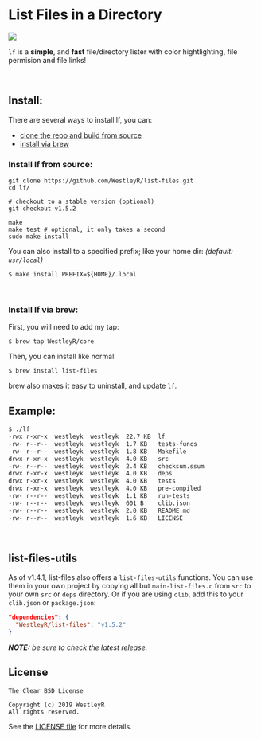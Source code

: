 # List Files in a Directory

![](https://github.com/WestleyR/list-files/workflows/list-files%20CI/badge.svg)

`lf` is a **simple**, and **fast** file/directory lister with color hightlighting, file permision and file links!

<br>

## Install:

There are several ways to install lf, you can:

 - [clone the repo and build from source](#install-lf-from-source)
 - [install via brew](#install-lf-via-brew)

### Install lf from source:

```
git clone https://github.com/WestleyR/list-files.git
cd lf/

# checkout to a stable version (optional)
git checkout v1.5.2

make
make test # optional, it only takes a second
sudo make install
```

You can also install to a specified prefix; like your home dir:
_(default: `usr/local`)_

```
$ make install PREFIX=${HOME}/.local
```

<br>

### Install lf via brew:

First, you will need to add my tap:

```
$ brew tap WestleyR/core
```

Then, you can install like normal:

```
$ brew install list-files
```

brew also makes it easy to uninstall, and update `lf`.


## Example:

```bash
$ ./lf 
-rwx r-xr-x  westleyk  westleyk  22.7 KB  lf
-rw- r--r--  westleyk  westleyk  1.7 KB   tests-funcs
-rw- r--r--  westleyk  westleyk  1.8 KB   Makefile
drwx r-xr-x  westleyk  westleyk  4.0 KB   src
-rw- r--r--  westleyk  westleyk  2.4 KB   checksum.ssum
drwx r-xr-x  westleyk  westleyk  4.0 KB   deps
drwx r-xr-x  westleyk  westleyk  4.0 KB   tests
drwx r-xr-x  westleyk  westleyk  4.0 KB   pre-compiled
-rw- r--r--  westleyk  westleyk  1.1 KB   run-tests
-rw- r--r--  westleyk  westleyk  601 B    clib.json
-rw- r--r--  westleyk  westleyk  2.0 KB   README.md
-rw- r--r--  westleyk  westleyk  1.6 KB   LICENSE
```

<br>

## list-files-utils

As of v1.4.1, list-files also offers a `list-files-utils` functions. You can
use them in your own project by copying all but `main-list-files.c` from `src`
to your own `src` or `deps` directory. Or if you are using `clib`, add this to
your `clib.json` or `package.json`:

```json
"dependencies": {
  "WestleyR/list-files": "v1.5.2"
}
```

_**NOTE:** be sure to check the latest release._

## License

```
The Clear BSD License

Copyright (c) 2019 WestleyR
All rights reserved.
```

See the [LICENSE file](https://github.com/WestleyR/list-files/blob/master/LICENSE)
for more details.

<br>

